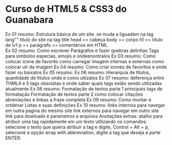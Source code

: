 # Curso de HTML5 &  CSS3 do Guanabara

Ex 01 resumo:
    Estrutura básica de um site.
    se muda a liguadem na tag lang""
    titulo do site na tag title
    head == cabeça
    body == corpo
    h1 == titulo de lv1
    p == parágrafo
    <!-- --> == comentários em HTML  
Ex 02 resumo:
   Como escrever Parágrafos e fazer quebras delinhas
   Tags para simbolos especias, emojis e ondeenontralos
Ex 03 resumo:
   Como colocar icone de favorito
   como carregar imagem internas e externas
   como colocar ulr da imagem
Ex 04 resumo:
   Como criar icones de favoritos e onde fazer ou baixalos
Ex 05 resumo:
Ex 06 resumo:
   Hierarquia de titulos, quantidade de titulos
   onde e como utlizalos
Ex 07 resumo:
   deferença entre THML4 e 5
   tags obsolatas e onde saber quais tags estâo sendo utilizadas atualmente
Ex 08 resumo:
   Formatação de textos parte 1
      principais tags de formatação
   Formatação de textos parte 2
      como colocar citações abreviações e linkas a fraze completa
Ex 09 resumo:
   Como montar e ortdenar Listas e suas definições
Ex 10 resumo:
   links internos para navegar em outra pagina do mesmo site
   link externos para navegar em outro site
   link para dowloads e parametros e arquivos
Anotações extras:
   atalho para atribuir uma tag rapidamente em um texto utilizando os comandos:
   selecione o texto que queira atribuir a tag e digite, Control + Alt + p, selecione a opção wrap with abbreviation, digite a tag que deseja e parte ENTER.
